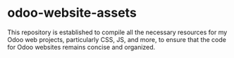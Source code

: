 # odoo-website-assets
This repository is established to compile all the necessary resources for my Odoo web projects, particularly CSS, JS, and more, to ensure that the code for Odoo websites remains concise and organized.
